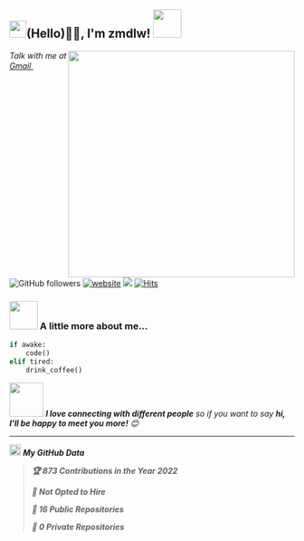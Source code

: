 <h2><img src="https://emojis.slackmojis.com/emojis/images/1531849430/4246/blob-sunglasses.gif?1531849430" width="30"/>(Hello)🙏🏻, I'm zmdlw! <img src="https://media.giphy.com/media/WUlplcMpOCEmTGBtBW/giphy.gif" width="50"></h2>
<img align='right' src="https://media.giphy.com/media/26AHONQ79FdWZhAI0/giphy.gif" width="400">

<p><em>Talk with me at <a href="https://mail.google.com/">Gmail </a><img src="https://seeklogo.com/images/G/gmail-new-2020-logo-32DBE11BB4-seeklogo.com.png" width=15"> 
</em></p>


![GitHub followers](https://img.shields.io/github/followers/zmdlw?label=Follow&style=social)
[![website](https://img.shields.io/badge/Website-46a2f1.svg?&style=flat-square&logo=Google-Chrome&logoColor=white&link=https://anmolsingh.me/)](https://anmolsingh.me/)
![](https://visitor-badge.glitch.me/badge?page_id=zmdlw.zmdlw)
[![Hits](https://hits.seeyoufarm.com/api/count/incr/badge.svg?url=https%3A%2F%2Fgithub.com%2Fzmdlw%2Fhit-counter&count_bg=%2379C83D&title_bg=%23555555&icon=&icon_color=%23E7E7E7&title=hits&edge_flat=false)](https://hits.seeyoufarm.com)

### <img src="https://media.giphy.com/media/VgCDAzcKvsR6OM0uWg/giphy.gif" width="50"> A little more about me...  

```python
if awake:
    code()
elif tired:
    drink_coffee()
```

<img src="https://media.giphy.com/media/LnQjpWaON8nhr21vNW/giphy.gif" width="60"> <em><b>I love connecting with different people</b> so if you want to say <b>hi, I'll be happy to meet you more!</b> 😊</em>

---

<img src="https://media.giphy.com/media/du3J3cXyzhj75IOgvA/giphy.gif" width="20"> <em><b> **My GitHub Data** <em><b>

<!--START_SECTION:waka-->

<!--END_SECTION:waka-->

> 🏆 873 Contributions in the Year 2022
 > 
> 🚫 Not Opted to Hire
 > 
> 📜 16 Public Repositories 
 > 
> 🔑 0 Private Repositories  
 > 

 